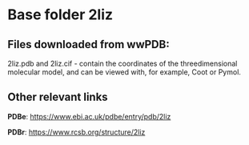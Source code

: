 # Base folder 2liz

## Files downloaded from wwPDB:

2liz.pdb and 2liz.cif - contain the coordinates of the threedimensional molecular model, and can be viewed with, for example, Coot or Pymol.



## Other relevant links 
**PDBe**:  https://www.ebi.ac.uk/pdbe/entry/pdb/2liz
 
**PDBr**: https://www.rcsb.org/structure/2liz 
